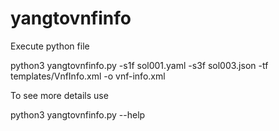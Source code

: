 # yangtovnfinfo

Execute python file 

 python3 yangtovnfinfo.py -s1f sol001.yaml  -s3f sol003.json -tf templates/VnfInfo.xml -o vnf-info.xml
 
 
To see more details use

 python3 yangtovnfinfo.py --help